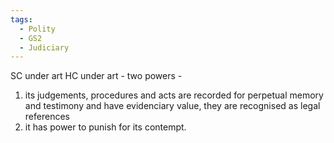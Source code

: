```yaml
---
tags:
  - Polity
  - GS2
  - Judiciary
---
```

SC under art 
HC under art - 
two powers - 
1. its judgements, procedures and acts are recorded for perpetual memory and testimony and have evidenciary value, they are recognised as legal references
2. it has power to punish for its contempt.
